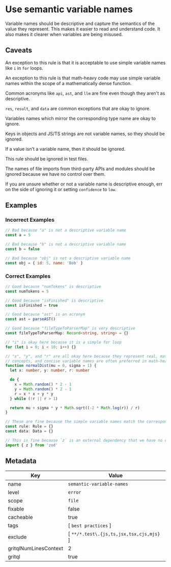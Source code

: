 # Use semantic variable names

Variable names should be descriptive and capture the semantics of the value they represent. This makes it easier to read and understand code. It also makes it clearer when variables are being misused.

## Caveats

An exception to this rule is that it is acceptable to use simple variable names like `i` in `for` loops.

An exception to this rule is that math-heavy code may use simple variable names within the scope of a mathematically dense function.

Common acronyms like `api`, `ast`, and `llm` are fine even though they aren't as descriptive.

`res`, `result`, and `data` are common exceptions that are okay to ignore.

Variables names which mirror the corresponding type name are okay to ignore.

Keys in objects and JS/TS strings are not variable names, so they should be ignored.

If a value isn't a variable name, then it should be ignored.

This rule should be ignored in test files.

The names of file imports from third-party APIs and modules should be ignored because we have no control over them.

If you are unsure whether or not a variable name is descriptive enough, err on the side of ignoring it or setting `confidence` to `low`.

## Examples

### Incorrect Examples

```ts
// Bad because "a" is not a descriptive variable name
const a = 5

// Bad because "b" is not a descriptive variable name
const b = false
```

```js
// Bad because "obj" is not a descriptive variable name
const obj = { id: 5, name: 'Bob' }
```

### Correct Examples

```ts
// Good because "numTokens" is descriptive
const numTokens = 5

// Good because "isFinished" is descriptive
const isFinished = true

// Good because "ast" is an acronym
const ast = parseAST()

// Good because "fileTypeToParserMap" is very descriptive
const fileTypeToParserMap: Record<string, string> = {}
```

```ts
// "i" is okay here because it is a simple for loop
for (let i = 0; i < 10; i++) {}
```

```ts
// "x", "y", and "r" are all okay here because they represent real, mathematical
// concepts, and concise variable names are often preferred in math-heavy code.
function normalDist(mu = 0, sigma = 1) {
  let x: number, y: number, r: number

  do {
    x = Math.random() * 2 - 1
    y = Math.random() * 2 - 1
    r = x * x + y * y
  } while (!r || r > 1)

  return mu + sigma * y * Math.sqrt((-2 * Math.log(r)) / r)
}
```

```ts
// These are fine because the simple variable names match the corresponding type names.
const rule: Rule = {}
const data: Data = {}
```

```ts
// This is fine because `z` is an external dependency that we have no control over.
import { z } from 'zod'
```

## Metadata

| Key                   | Value                                    |
| --------------------- | ---------------------------------------- |
| name                  | `semantic-variable-names`                |
| level                 | `error`                                  |
| scope                 | `file`                                   |
| fixable               | false                                    |
| cacheable             | true                                     |
| tags                  | [ `best practices` ]                     |
| exclude               | [ `**/*.test\.{js,ts,jsx,tsx,cjs,mjs}` ] |
| gritqlNumLinesContext | 2                                        |
| gritql                | true                                     |
